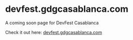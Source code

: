 # devfest.gdgcasablanca.com

A coming soon page for DevFest Casablanca

Check it out here: [devfest.gdgcasablanca.com](https://devfest.gdgcasablanca.com/)

